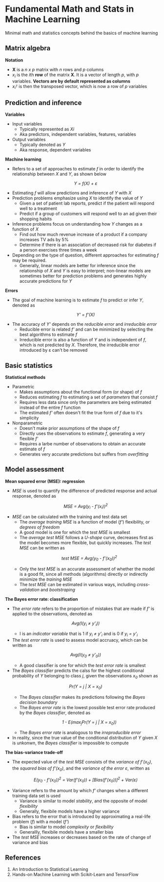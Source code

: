 # Fundamental Math and Stats in Machine Learning

Minimal math and statistics concepts behind the basics of machine learning

## Matrix algebra

**Notation**

- **X** is a *n x p* matrix with *n* rows and *p* columns
- *x<sub>i* is the *i*th **row** of the matrix **X**. It is a vector of length *p*, with *p* variables. **Vectors are by default represented as columns** 
- *x<sub>i<sup>T* is then the transposed vector, which is now a row of *p* variables

## Prediction and inference
**Variables**

- Input variables
	- Typically represented as *X<xub>i*
	- Aka predictors, independent variables, features, variables
- Output variables
	- Typically denoted as *Y*
	- Aka response, dependent variables

**Machine learning**

- Refers to a set of approaches to estimate *f* in order to identify the relationship between *X* and *Y*, as shown below
  *<p align="center"> Y = f(X) + &epsilon; </p>*
- Estimating *f* will allow predictions and inference of *Y* with *X*
- Prediction problems emphasize using *X* to identify the value of *Y*
	- Given a set of patient lab reports, predict if the patient will respond well to a treatment
	- Predict if a group of customers will respond well to an ad given their shopping habits
- Inference problems focus on understanding how *Y* changes as a function of *X*
	- Find out how much revenue increase of a product if a company increases TV ads by 5%
	- Determine if there is an association of decreased risk for diabetes if a person exercises three times a week
- Depending on the type of question, different approaches for estimating *f* may be required. 
	- Generally, linear models are better for inference since the relationship of *X* and *Y* is easy to interpret; non-linear models are sometimes better for prediction problems and generates highly accurate predictions for *Y*

**Errors**  

- The goal of machine learning is to estimate *f* to predict or infer *Y*, denoted as
  *<p align="center"> Y' = f'(X) </p>*
- The accuracy of *Y'* depends on the *reducible error* and *irreducible error* 
	- Reducible error is related *f'* and can be minimized by selecting the best algorithms to estimate *f*
	- Irreducible error is also a function of *Y* and is independent of *f*, which is not predicted by *X*. Therefore, the irreducible error introduced by &epsilon; can't be removed

## Basic statistics
**Statistical methods**

- Parametric
	- Makes assumptions about the functional form (or shape) of *f*
	- Reduces estimating *f* to estimating a set of *parameters* that consist *f*
	- Requires less data since only the parameters are being estimated instead of the entire *f* function
	- The estimated *f'* often doesn't fit the true form of *f* due to it's simplicity
- Nonparametric
	- Doesn't make prior assumptions of the shape of *f*
	- Directly uses the observations to estimate *f*, generating a very flexible *f'*
	- Requires a larbe number of observations to obtain an accurate estimate of *f*
	- Generates very accurate predictions but suffers from *overfitting*

## Model assessment

**Mean squared error (MSE): regression**

- *MSE* is used to quantify the difference of predicted response and actual response, denoted as 
  *<p align="center"> MSE = Avg(y<sub>i</sub> - f'(x<sub>i</sub>))<sup>2</sup> </p>*
- *MSE* can be calculated with the training and test data set
	- The *average training MSE* is a function of model (*f'*) flexibility, or *degrees of freedom*
	- A good model is one for which the *test MSE* is smallest
	- The *average test MSE* follows a *U-shape* curve, decreases first as the model becomes more flexible, but quickly increases. The *test MSE* can be written as 
    *<p align="center"> test MSE = Avg(y<sub>0</sub> - f'(x<sub>0</sub>))<sup>2</sup> </p>*
	- Only the *test MSE* is an accurate assessment of whether the model is a good fit, since all methods (algorithms) directly or indirectly minimize the *training MSE*
	- The *test MSE* can be estimated in various ways, including *cross-validation* and *bootstraping*

**The Bayes error rate: classification**

- The *error rate* refers to the proportion of mistakes that are made if *f'* is applied to the observations, denoted as
  *<p align="center"> Avg(I(y<sub>i</sub> ≠ y'<sub>i</sub>)) </p>*
	- I is an *indicator variable* that is 1 if *y<sub>i</sub> ≠ y'<sub>i</sub>* and is 0 if *y<sub>i</sub> = y'<sub>i</sub>*
- The *test error rate* is used to assess model accruacy, which can be written as
  *<p align="center"> Avg(I(y<sub>0</sub> ≠ y'<sub>0</sub>)) </p>*
	- A good classifier is one for which the *test error rate* is smallest
- The *Bayes classifier* predicts the calss for the highest conditional probability of *Y* belonging to class *j*, given the observations *x<sub>0</sub>* shown as
  *<p align="center"> Pr(Y = j | X = x<sub>0</sub>) </p>*
	- The *Bayes classifier* makes its predictions following the *Bayes decision boundary* 
	- The *Bayes error rate* is the lowest possible test error rate produced by the *Bayes classifier*, denoted as
    *<p align="center"> 1 - E(max<sub>j</sub>Pr(Y = j | X = x<sub>0</sub>)) </p>*
	- The *Bayes error rate* is analogous to the *irreproducible error*
- In reality, since the true value of the conditional distribution of *Y* given *X* is unkonwn, the *Bayes classifier* is impossible to compute


**The bias-variance trade-off**

- The expected value of the *test MSE* consists of the *variance of f'(x<sub>0</sub>)*, the *squared bias of f'(x<sub>0</sub>)*, and the *variance of the error &epsilon;*, written as 
  *<p align="center"> E(y<sub>0</sub> - f'(x<sub>0</sub>))<sup>2</sup> = Var(f'(x<sub>0</sub>)) + [Bias(f'(x<sub>0</sub>))]<sup>2</sup> + Var(&epsilon;) </p>*
- Variance refers to the amount by which *f'* changes when a different training data set is used
	- Variance is similar to model *stability*, and the opposite of model *flexibility*
	- Generally, flexibile models have a higher variance
- Bias refers to the error that is introduced by approximating a real-life problem (*f*) with a model (*f'*)
	- Bias is similar to model *complexity* or *flexibility*
	- Generallly, flexibile models have a smaller bias
- The *test MSE* increases or decreases based on the rate of change of variance and bias

## References
1. An Introduction to Statistical Learning
2. Hands-on Machine Learning with Scikit-Learn and TensorFlow
